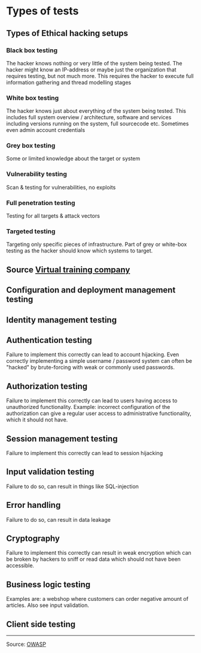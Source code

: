 # Types of tests


## Types of Ethical hacking setups

### Black box testing
The hacker knows nothing or very little of the system being tested. The hacker might know an IP-address 
or maybe just the organization that requires testing, but not much more. This requires the hacker to execute full information gathering and thread modelling stages

### White box testing
The hacker knows just about everything of the system being tested. This includes full system overview / architecture,
software and services including versions running on the system, full sourcecode etc. Sometimes even admin account credentials

### Grey box testing
Some or limited knowledge about the target or system

### Vulnerability testing
Scan & testing for vulnerabilities, no exploits

### Full penetration testing
Testing for all targets & attack vectors

### Targeted testing
Targeting only specific pieces of infrastructure. Part of grey or white-box testing as the hacker should know which systems to target.<br>


Source [Virtual training company](https://www.youtube.com/watch?v=wWKbQIfEGrQ&index=2&list=PL_pOCSwlf9XkyacNSmF5ZtjeMeP4ap8KI)
------------


## Configuration and deployment management testing

## Identity management testing

## Authentication testing
Failure to implement this correctly can lead to account hijacking. Even correctly implementing a simple username / password system
can often be "hacked" by brute-forcing with weak or commonly used passwords.

## Authorization testing
Failure to implement this correctly can lead to users having access to unauthorized functionality. Example: incorrect configuration of 
the authorization can give a regular user access to administrative functionality, which it should not have. 

## Session management testing
Failure to implement this correctly can lead to session hijacking

## Input validation testing
Failure to do so, can result in things like SQL-injection

## Error handling
Failure to do so, can result in data leakage

## Cryptography
Failure to implement this correctly can result in weak encryption which can be broken by hackers to sniff or read data which 
should not have been accessible.

## Business logic testing
Examples are: a webshop where customers can order negative amount of articles. Also see input validation.

## Client side testing


-------------------
Source: [OWASP](https://www.owasp.org/index.php/Testing:_Introduction_and_objectives)<br>


